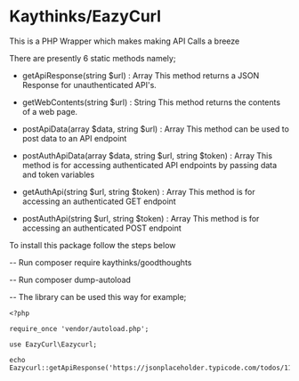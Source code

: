 # Kaythinks/EazyCurl

This is a PHP Wrapper which makes making API Calls a breeze

There are presently 6 static methods namely;

- getApiResponse(string $url) : Array
	This method returns a JSON Response for unauthenticated API's.

- getWebContents(string $url) : String
	This method returns the contents of a web page.

- postApiData(array $data, string $url) : Array
	This method can be used to post data to an API endpoint 

- postAuthApiData(array $data, string $url, string $token) : Array
	This method is for accessing authenticated API endpoints by passing data and token variables

- getAuthApi(string $url, string $token) : Array
	This method is for accessing an authenticated GET endpoint

- postAuthApi(string $url, string $token) : Array
	This method is for accessing an authenticated POST endpoint

To install this package follow the steps below

-- Run composer require kaythinks/goodthoughts

-- Run composer dump-autoload

-- The library can be used this way for example;

    <?php

	require_once 'vendor/autoload.php';

	use EazyCurl\Eazycurl;

	echo Eazycurl::getApiResponse('https://jsonplaceholder.typicode.com/todos/11');

